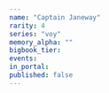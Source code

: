 ```yaml
---
name: "Captain Janeway"
rarity: 4
series: "voy"
memory_alpha: ""
bigbook_tier:
events:
in_portal:
published: false
---
```

